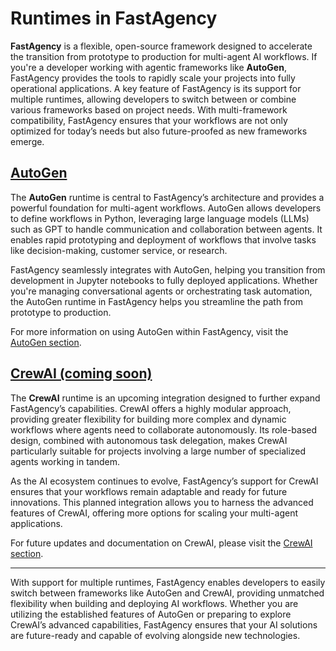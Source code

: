 # Runtimes in FastAgency

**FastAgency** is a flexible, open-source framework designed to accelerate the transition from prototype to production for multi-agent AI workflows. If you're a developer working with agentic frameworks like **AutoGen**, FastAgency provides the tools to rapidly scale your projects into fully operational applications. A key feature of FastAgency is its support for multiple runtimes, allowing developers to switch between or combine various frameworks based on project needs. With multi-framework compatibility, FastAgency ensures that your workflows are not only optimized for today’s needs but also future-proofed as new frameworks emerge.

## [AutoGen](autogen/)
The **AutoGen** runtime is central to FastAgency’s architecture and provides a powerful foundation for multi-agent workflows. AutoGen allows developers to define workflows in Python, leveraging large language models (LLMs) such as GPT to handle communication and collaboration between agents. It enables rapid prototyping and deployment of workflows that involve tasks like decision-making, customer service, or research.

FastAgency seamlessly integrates with AutoGen, helping you transition from development in Jupyter notebooks to fully deployed applications. Whether you're managing conversational agents or orchestrating task automation, the AutoGen runtime in FastAgency helps you streamline the path from prototype to production.

For more information on using AutoGen within FastAgency, visit the [AutoGen section](runtime/autogen/).

## [CrewAI (coming soon)](crewai/)
The **CrewAI** runtime is an upcoming integration designed to further expand FastAgency’s capabilities. CrewAI offers a highly modular approach, providing greater flexibility for building more complex and dynamic workflows where agents need to collaborate autonomously. Its role-based design, combined with autonomous task delegation, makes CrewAI particularly suitable for projects involving a large number of specialized agents working in tandem.

As the AI ecosystem continues to evolve, FastAgency’s support for CrewAI ensures that your workflows remain adaptable and ready for future innovations. This planned integration allows you to harness the advanced features of CrewAI, offering more options for scaling your multi-agent applications.

For future updates and documentation on CrewAI, please visit the [CrewAI section](crewai/).

---

With support for multiple runtimes, FastAgency enables developers to easily switch between frameworks like AutoGen and CrewAI, providing unmatched flexibility when building and deploying AI workflows. Whether you are utilizing the established features of AutoGen or preparing to explore CrewAI’s advanced capabilities, FastAgency ensures that your AI solutions are future-ready and capable of evolving alongside new technologies.
